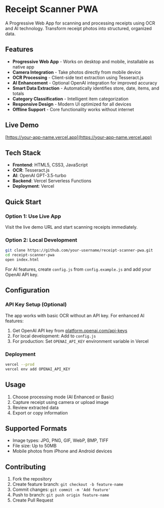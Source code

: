 # Receipt Scanner PWA

A Progressive Web App for scanning and processing receipts using OCR and AI technology. Transform receipt photos into structured, organized data.

## Features

- **Progressive Web App** - Works on desktop and mobile, installable as native app
- **Camera Integration** - Take photos directly from mobile device
- **OCR Processing** - Client-side text extraction using Tesseract.js
- **AI Enhancement** - Optional OpenAI integration for improved accuracy
- **Smart Data Extraction** - Automatically identifies store, date, items, and totals
- **Category Classification** - Intelligent item categorization
- **Responsive Design** - Modern UI optimized for all devices
- **Offline Support** - Core functionality works without internet

## Live Demo

[https://your-app-name.vercel.app](https://your-app-name.vercel.app)

## Tech Stack

- **Frontend**: HTML5, CSS3, JavaScript
- **OCR**: Tesseract.js
- **AI**: OpenAI GPT-3.5-turbo
- **Backend**: Vercel Serverless Functions
- **Deployment**: Vercel

## Quick Start

### Option 1: Use Live App
Visit the live demo URL and start scanning receipts immediately.

### Option 2: Local Development

```bash
git clone https://github.com/your-username/receipt-scanner-pwa.git
cd receipt-scanner-pwa
open index.html
```

For AI features, create `config.js` from `config.example.js` and add your OpenAI API key.

## Configuration

### API Key Setup (Optional)
The app works with basic OCR without an API key. For enhanced AI features:

1. Get OpenAI API key from [platform.openai.com/api-keys](https://platform.openai.com/api-keys)
2. For local development: Add to `config.js`
3. For production: Set `OPENAI_API_KEY` environment variable in Vercel

### Deployment

```bash
vercel --prod
vercel env add OPENAI_API_KEY
```

## Usage

1. Choose processing mode (AI Enhanced or Basic)
2. Capture receipt using camera or upload image
3. Review extracted data
4. Export or copy information

## Supported Formats

- Image types: JPG, PNG, GIF, WebP, BMP, TIFF
- File size: Up to 50MB
- Mobile photos from iPhone and Android devices

## Contributing

1. Fork the repository
2. Create feature branch: `git checkout -b feature-name`
3. Commit changes: `git commit -m 'Add feature'`
4. Push to branch: `git push origin feature-name`
5. Create Pull Request
